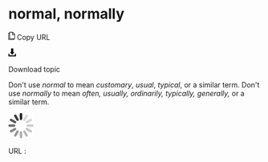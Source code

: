 # normal, normally

![Copy URL](media/normal-normally/Copy.png)
Copy URL

![Download](media/normal-normally/Download.png)

Download topic

Don't use *normal* to mean *customary*, *usual*, *typical*, or a similar term. Don't use *normally* to mean *often, usually, ordinarily, typically, generally,* or a similar term.

![In progress](media/normal-normally/activity-large.gif)

URL :

